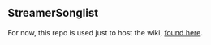 ## StreamerSonglist

For now, this repo is used just to host the wiki, [found here](https://github.com/streamersonglist/streamersonglist/wiki).
